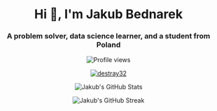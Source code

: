 <h1 align="center">Hi 👋, I'm Jakub Bednarek</h1>
<h3 align="center">A problem solver, data science learner, and a student from Poland</h3>

<p align="center">
  <img src="https://komarev.com/ghpvc/?username=destray32&color=blueviolet" alt="Profile views"> 
</p>

<p align="center"> <a href="https://github.com/ryo-ma/github-profile-trophy"><img src="https://github-profile-trophy.vercel.app/?username=destray32&theme=gruvbox" alt="destray32" /></a> </p> 
  
<p align="center">
  <img src="https://github-readme-stats.vercel.app/api?username=destray32&show_icons=true&theme=dracula" alt="Jakub's GitHub Stats">
</p>

<p align="center">
  <img src="https://github-readme-streak-stats.herokuapp.com/?user=destray32&theme=dracula" alt="Jakub's GitHub Streak">
</p>
